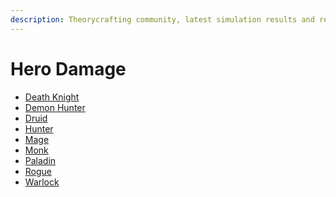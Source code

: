 ```yaml
---
description: Theorycrafting community, latest simulation results and resources -based on SimulationCraft- for World of Warcraft.
---
```


Hero Damage
===========

<ul>
  <li><a href="/death_knight">Death Knight</a></li>
  <li><a href="/demon_hunter">Demon Hunter</a></li>
  <li><a href="/druid">Druid</a></li>
  <li><a href="/hunter">Hunter</a></li>
  <li><a href="/mage">Mage</a></li>
  <li><a href="/monk">Monk</a></li>
  <li><a href="/paladin">Paladin</a></li>
  <!-- <li><a href="/priest">Priest</a></li> -->
  <li><a href="http://tc.ravenholdt.net/" target="_blank">Rogue</a></li>
  <!-- <li><a href="/shaman">Shaman</a></li> -->
  <li><a href="/warlock">Warlock</a></li>
  <!-- <li><a href="/warrior">Warrior</a></li> -->
</ul>
<a href>
